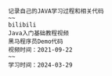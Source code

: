     记录自己的JAVA学习过程和相关代码
    ~~
    bilibili
    Java入门基础教程视频
    黑马程序员Demo代码
    视频时间：2021-09-22
    ~~
    学习时间：2024-03-29